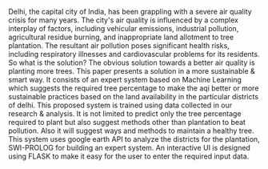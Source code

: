 Delhi, the capital city of India, has been grappling with a severe air quality crisis for many
years. The city's air quality is influenced by a complex interplay of factors, including
vehicular emissions, industrial pollution, agricultural residue burning, and inappropriate land
allotment to tree plantation. The resultant air pollution poses significant health risks,
including respiratory illnesses and cardiovascular problems for its residents. So what is the
solution? The obvious solution towards a better air quality is planting more trees. This
paper presents a solution in a more sustainable & smart way. It consists of an expert system
based on Machine Learning which suggests the required tree percentage to make the aqi
better or more sustainable practices based on the land availability in the particular districts of
delhi. This proposed system is trained using data collected in our research & analysis. It is
not limited to predict only the tree percentage required to plant but also suggest methods
other than plantation to beat pollution. Also it will suggest ways and methods to maintain a
healthy tree. This system uses google earth API to analyze the districts for the plantation,
SWI-PROLOG for building an expert system. An interactive UI is designed using FLASK to
make it easy for the user to enter the required input data.
